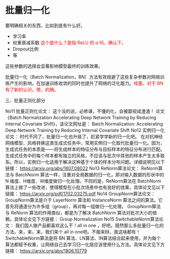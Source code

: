 
# 批量归一化

要明确相关的东西，比如到底有什么好。



- 学习率
- 权重衰减系数 <span style="color:red;">这个是什么？是指 ReLU 的 $a$ 吗，确认下。</span>
- Dropout比例
- 等

这些参数的选择会显著影响模型最终的训练效果。

批量归一化（Batch Normalization，BN）方法有效规避了这些复杂参数对网络训练产生的影响，在加速训练收敛的同时也提升了网络的泛化能力。<span style="color:red;">哇塞，对于 BN 有了新的认识。嗯，的确。</span>







三、批量正则化部分

No11 批量正则化论文：
这个没的说，必修课，不懂的化，会被鄙视成渣渣！
论文《Batch Normalization Accelerating Deep Network Training by Reducing Internal Covariate Shift》，该论文网址是：
Batch Normalization: Accelerating Deep Network Training by Reducing Internal Covariate Shift
No12 实例归一化论文：
时代不同了，批量归一化也升级了，赶紧学学新的归一化吧。
在对抗神经网络模型、风格转换这类生成式任务中，常用实例归一化取代批量归一化。因为，生成式任务的本质是——将生成样本的特征分布与目标样本的特征分布进行匹配。生成式任务中的每个样本都有独立的风格，不应该与批次中其他的样本产生太多联系。所以，实例归一化适用于解决这种基于个体的样本分布问题。详细说明见以下链接：
https://arxiv.org/abs/1607.08022
No13 ReNorm算法论文：
ReNorm算法与 BatchNorm 算法一样，注重对全局数据的归一化，即对输入数据的形状中的 N 维度、H维度、W维度做归一化处理。不同的是，ReNorm算法在 BatchNorm 算法上做了一些改进，使得模型在小批次场景中也有良好的效果。具体论文见以下链接：
https://arxiv.org/pdf/1702.03275.pdf
No14 GroupNorm算法论文：
GroupNorm算法是介于 LayerNorm 算法和 InstanceNorm 算法之间的算法。它首先将通道分为许多组（group），再对每一组做归一化处理。
GroupNorm算法与 ReNorm 算法的作用类似，都是为了解决 BatchNorm 算法对批次大小的依赖。具体论文见下方链接：
Group Normalization
No15 SwitchableNorm算法论文：
我们国人做产品都喜欢这么干！all in one ，好吧。既然那么多批量归一化的方法。来，来，来，我们来个 all in one吧。不服来辩，我这啥都有！
SwitchableNorm算法是将 BN 算法、LN算法、IN算法结合起来使用，并为每个算法都赋予权重，让网络自己去学习归一化层应该使用什么方法。具体论文见下方链接：
https://arxiv.org/abs/1806.10779

